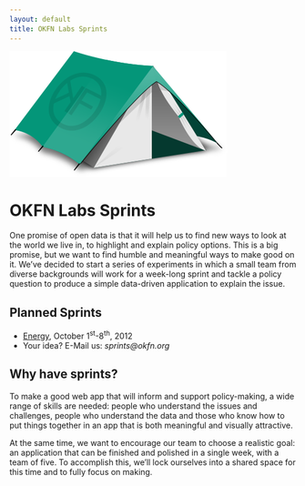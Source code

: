 ```yaml
---
layout: default
title: OKFN Labs Sprints
---
```


<img src="/img/tent.png" class="logo">

<h1>
  OKFN Labs Sprints
</h1>

<p class="teaser">One promise of open data is that it will help us to find new ways to look at the world we live in, to highlight and explain policy options. This is a big promise, but we want to find humble and meaningful ways to make good on it. We’ve decided to start a series of experiments in which a small team from diverse backgrounds will work for a week-long sprint and tackle a policy question to produce a simple data-driven application to explain the issue.</p>

<h2>Planned Sprints</h2>
<ul>
  <li><a href="/energy">Energy</a>, 
      October 1<sup>st</sup>-8<sup>th</sup>, 2012</li>
  <li>Your idea? E-Mail us: <em>sprints@okfn.org</em></li>
</ul>

<h2>Why have sprints?</h2>

<p>To make a good web app that will inform and support policy-making, a wide range of skills are needed: people who understand the issues and challenges, people who understand the data and those who know how to put things together in an app that is both meaningful and visually attractive.</p>

<p>At the same time, we want to encourage our team to choose a realistic goal: an application that can be finished and polished in a single week, with a team of five. To accomplish this, we’ll lock ourselves into a shared space for this time and to fully focus on making.</p>

